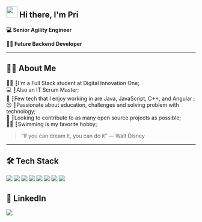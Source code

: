 ## <img src="https://emojis.slackmojis.com/emojis/images/1531849430/4246/blob-sunglasses.gif?1531849430" width="30"/> Hi there, I'm Pri

**:computer: Senior Agility Engineer** 

**:woman_technologist: Future Backend Developer** 

---

## :woman_technologist: About Me

:woman_student: ┇I'm a Full Stack student at Digital Innovation One;<br />
:computer: ┇Also an IT Scrum Master;<br />
💾 ┇Few tech that I enjoy working in are Java, JavaScript, C++, and Angular ;<br />
😍 ┇Passionate about education, challenges and solving problem with technology;<br />
🎯 ┇Looking to contribute to as many open source projects as possible;<br />:swimming_woman: ┇Swimming is my favorite hobby;<br />

> “If you can dream it, you can do it”
> ― Walt Disney

---

## 🛠 Tech Stack

<p> 
  <img src="https://img.shields.io/badge/java%20-%23323330.svg?&style=for-the-badge&logo=java&logoColor=%23F7DF1E"/>
  <img src="https://img.shields.io/badge/javascript%20-%23323330.svg?&style=for-the-badge&logo=javascript&logoColor=%23F7DF1E"/>
  <img src="https://img.shields.io/badge/typescript%20-%23007ACC.svg?&style=for-the-badge&logo=typescript&logoColor=white"/>
  <img src="https://img.shields.io/badge/git%20-%23F05033.svg?&style=for-the-badge&logo=git&logoColor=white"/>
  <img src="https://img.shields.io/badge/github%20-%23121011.svg?&style=for-the-badge&logo=github&logoColor=white"/>
  <img src="https://img.shields.io/badge/Docker-2496ED?style=for-the-badge&logo=docker&logoColor=white"/>
  <img src="https://img.shields.io/badge/HTML5-E34F26?style=for-the-badge&logo=html5&logoColor=white"/>
  <img src="https://img.shields.io/badge/CSS3-1572B6?style=for-the-badge&logo=css3&logoColor=white"/>
</p>
    
## :link: LinkedIn

<div> 
  <a href="https://www.linkedin.com/in/priscillaoliveira4/?locale=en_US" target="_blank"><img src="https://img.shields.io/badge/-LinkedIn-%230077B5?style=for-the-badge&logo=linkedin&logoColor=white" target="_blank"></a> 
</div>
